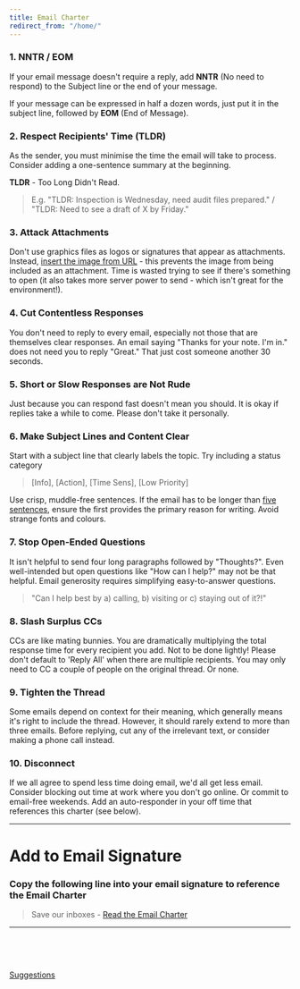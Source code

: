 ```yaml
---
title: Email Charter
redirect_from: "/home/"
---
```

### 1. NNTR / EOM
If your email message doesn't require a reply, add **NNTR** (No need to respond) to the Subject line or the end of your message.

If your message can be expressed in half a dozen words, just put it in the subject line, followed by **EOM** (End of Message).

### 2. Respect Recipients' Time (TLDR)
As the sender, you must minimise the time the email will take to process. Consider adding a one-sentence summary at the beginning. 

**TLDR** - Too Long Didn't Read.  

> E.g. "TLDR: Inspection is Wednesday, need audit files prepared." / "TLDR: Need to see a draft of X by Friday."

### 3. Attack Attachments
Don't use graphics files as logos or signatures that appear as attachments. Instead, [insert the image from URL](https://www.mail-signatures.com/articles/insert-internetlinked-image-outlook-signature/) - this prevents the image from being included as an attachment. Time is wasted trying to see if there's something to open (it also takes more server power to send - which isn't great for the environment!).

### 4. Cut Contentless Responses
You don't need to reply to every email, especially not those that are themselves clear responses. An email saying "Thanks for your note. I'm in." does not need you to reply "Great." That just cost someone another 30 seconds.

### 5. Short or Slow Responses are Not Rude
Just because you can respond fast doesn't mean you should. It is okay if replies take a while to come. Please don't take it personally.

### 6. Make Subject Lines and Content Clear 
Start with a subject line that clearly labels the topic. Try including a status category 
> [Info], [Action], [Time Sens], [Low Priority]  

Use crisp, muddle-free sentences. If the email has to be longer than [five sentences](http://five.sentenc.es/), ensure the first provides the primary reason for writing. Avoid strange fonts and colours.

### 7. Stop Open-Ended Questions
It isn't helpful to send four long paragraphs followed by "Thoughts?". Even well-intended but open questions like "How can I help?" may not be that helpful. Email generosity requires simplifying easy-to-answer questions. 
> "Can I help best by a) calling, b) visiting or c) staying out of it?!"

### 8. Slash Surplus CCs
CCs are like mating bunnies. You are dramatically multiplying the total response time for every recipient you add. Not to be done lightly! Please don't default to 'Reply All' when there are multiple recipients. You may only need to CC a couple of people on the original thread. Or none.

### 9. Tighten the Thread
Some emails depend on context for their meaning, which generally means it's right to include the thread. However, it should rarely extend to more than three emails. Before replying, cut any of the irrelevant text, or consider making a phone call instead.

### 10. Disconnect
If we all agree to spend less time doing email, we'd all get less email. Consider blocking out time at work where you don't go online. Or commit to email-free weekends. Add an auto-responder in your off time that references this charter (see below).

---

# Add to Email Signature 

### Copy the following line into your email signature to reference the Email Charter

> Save our inboxes - [Read the Email Charter](https://email-charter.github.io/)

---
<br>
<br>
<p><a href="http://creativecommons.org/licenses/by/4.0/" target="_blank" rel="noopener"><img src="https://img.shields.io/badge/License-CC%20BY%204.0-lightgrey.svg" alt="" /> </a></p>
<p><a href="https://github.com/email-charter/email-charter.github.io/issues/new/choose" target="_blank" rel="noopener">Suggestions</a></p>
